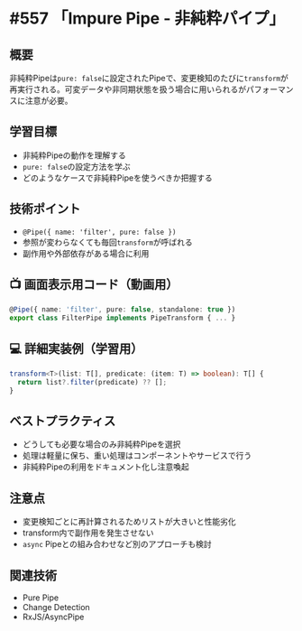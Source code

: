 # #557 「Impure Pipe - 非純粋パイプ」

## 概要
非純粋Pipeは`pure: false`に設定されたPipeで、変更検知のたびに`transform`が再実行される。可変データや非同期状態を扱う場合に用いられるがパフォーマンスに注意が必要。

## 学習目標
- 非純粋Pipeの動作を理解する
- `pure: false`の設定方法を学ぶ
- どのようなケースで非純粋Pipeを使うべきか把握する

## 技術ポイント
- `@Pipe({ name: 'filter', pure: false })`
- 参照が変わらなくても毎回`transform`が呼ばれる
- 副作用や外部依存がある場合に利用

## 📺 画面表示用コード（動画用）
```typescript
@Pipe({ name: 'filter', pure: false, standalone: true })
export class FilterPipe implements PipeTransform { ... }
```

## 💻 詳細実装例（学習用）
```typescript
transform<T>(list: T[], predicate: (item: T) => boolean): T[] {
  return list?.filter(predicate) ?? [];
}
```

## ベストプラクティス
- どうしても必要な場合のみ非純粋Pipeを選択
- 処理は軽量に保ち、重い処理はコンポーネントやサービスで行う
- 非純粋Pipeの利用をドキュメント化し注意喚起

## 注意点
- 変更検知ごとに再計算されるためリストが大きいと性能劣化
- transform内で副作用を発生させない
- `async` Pipeとの組み合わせなど別のアプローチも検討

## 関連技術
- Pure Pipe
- Change Detection
- RxJS/AsyncPipe
